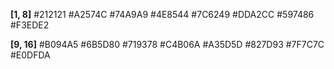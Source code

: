 **[1, 8]**
#212121
#A2574C
#74A9A9
#4E8544
#7C6249
#DDA2CC
#597486
#F3EDE2

**[9, 16]**
#B094A5
#6B5D80
#719378
#C4B06A
#A35D5D
#827D93
#7F7C7C
#E0DFDA
